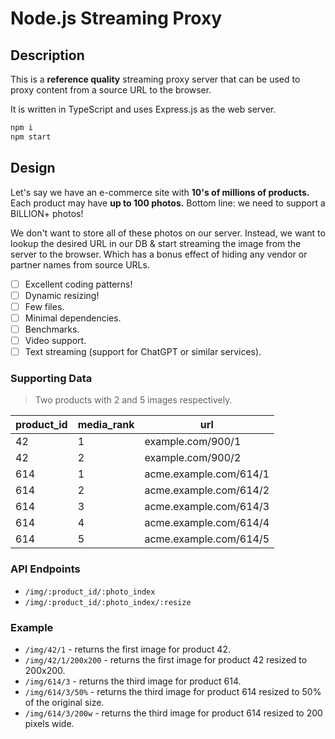 # Node.js Streaming Proxy

## Description

This is a **reference quality** streaming proxy server that can be used to proxy content from a source URL to the browser.

It is written in TypeScript and uses Express.js as the web server.

```sh
npm i
npm start
```

## Design

Let's say we have an e-commerce site with **10's of millions of products.** Each product may have **up to 100 photos.** Bottom line: we need to support a BILLION+ photos!

We don't want to store all of these photos on our server. Instead, we want to lookup the desired URL in our DB & start streaming the image from the server to the browser. Which has a bonus effect of hiding any vendor or partner names from source URLs.

- [ ] Excellent coding patterns!
- [ ] Dynamic resizing!
- [ ] Few files.
- [ ] Minimal dependencies.
- [ ] Benchmarks.
- [ ] Video support.
- [ ] Text streaming (support for ChatGPT or similar services).

### Supporting Data

> Two products with 2 and 5 images respectively.

| product_id | media_rank | url |
|------------|------------|-----|
| 42        | 1  | example.com/900/1 |
| 42        | 2  | example.com/900/2 |
| 614       | 1  | acme.example.com/614/1 |
| 614       | 2  | acme.example.com/614/2 |
| 614       | 3  | acme.example.com/614/3 |
| 614       | 4  | acme.example.com/614/4 |
| 614       | 5  | acme.example.com/614/5 |

### API Endpoints

- `/img/:product_id/:photo_index`
- `/img/:product_id/:photo_index/:resize`

### Example

- `/img/42/1` - returns the first image for product 42.
- `/img/42/1/200x200` - returns the first image for product 42 resized to 200x200.
- `/img/614/3` - returns the third image for product 614.
- `/img/614/3/50%` - returns the third image for product 614 resized to 50% of the original size.
- `/img/614/3/200w` - returns the third image for product 614 resized to 200 pixels wide.
